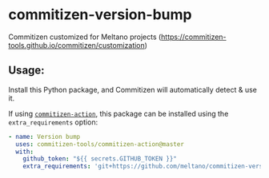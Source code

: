 # commitizen-version-bump

Commitizen customized for Meltano projects (https://commitizen-tools.github.io/commitizen/customization)


## Usage:

Install this Python package, and Commitizen will automatically detect & use it.

If using [`commitizen-action`](https://github.com/commitizen-tools/commitizen-action), this package can be installed using the `extra_requirements` option:


```yml
- name: Version bump
  uses: commitizen-tools/commitizen-action@master
  with:
    github_token: "${{ secrets.GITHUB_TOKEN }}"
    extra_requirements: 'git+https://github.com/meltano/commitizen-version-bump@main'
```
